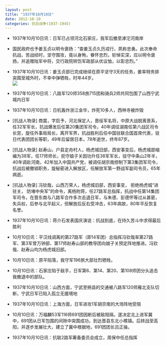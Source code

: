 ```yaml
---
layout: post
title: "1937年10月10日"
date: 2012-10-10
categories: 抗日战争(1937-1945)
---
```


<meta name="referrer" content="no-referrer" />

- 1937年10月10日讯：日军已占领河北石家庄，我军后撤至滹沱河南岸 

- 国民政府也予姜玉贞以明令褒扬：“查姜玉贞久历戎行，夙称忠勇。此次奉命抗战，苦战经时，坚守围攻，竟以身殉，眷怀忠烈，轸悼实深，应以明令褒扬，并追赠陆军中将，交行政院转饬军政部从优议恤，以彰忠烈。” 

- 1937年10月10日讯：姜玉贞部已完成继续在原平坚守3天的任务，姜率特务排突围至城外时，不幸中弹牺牲，时年44岁。 <br/><img src="https://ww3.sinaimg.cn/large/aca367d8jw1dxqft06jrpj.jpg" />

- 1937年10月10日讯：八路军120师358旅715团和骑兵2师共同包围了山西宁武城内日军 

- 1937年10月10日讯：日机轰炸浙江金华，炸死10多人，西林寺被炸毁 

- [抗战人物录] 商震，字启予，河北保定人，晋绥军名将，中原大战脱离晋系，任32军军长，抗战爆发后任第20集团军司令，40年调往湖南任第六战区司令长宫，旋任外事局局长，离开军界，抗战胜利后任中国驻联合国首席代表，驻日代表团团长等职，49年后留居日本，78年逝世，终年87岁。 

- [抗战人物录] 赵寿山，户县定舟村人，杨虎城旧部，西安事变后，杨虎城部缩编为38军，任17师师长，扼守娘子关因功升任38军军长，驻守中条山2年半，40年调赴河南，42年加入中国共产党，被调任胡宗南控制下第3集团军司令，抗战后被撤销职务，旋秘密进入解放区，任解放军第一野战军副司令员，65年病逝。 

- [抗战人物录] 冯钦哉，山西万荣人，杨虎城旧部，西安事变， 拒绝杨虎城“进驻关， 防堵中央军”的命令，离杨附蒋，任27路军总指挥，抗战中任第14集团军司令，在晋东南与八路军合作多次击退日军，与朱德、彭德怀等过从甚密，失兵权，后参与北平起义，但解放后反右受冲击，63年病故，80年平反恢复名誉。 

- 1937年10月10日讯：蒋介石发表国庆演说：抗战到底，在持久苦斗中求得最后胜利 

- 10月10日讯：平汉线调离的第27路军（即14军团）总指挥冯钦哉率第27路军、第3军曾万钟部、第17师赵寿山部的教导团向娘子关预定阵地推进。冯钦哉、赵寿山均为杨虎城旧部。 

- 10月10日讯：原平陷落，我守军196旅大部壮烈牺牲。 

- 10月10日讯：石家庄陷于敌手，日军第6、第14、第20、第108师团分头追击我撤退中的部队。 

- 1937年10月10日讯：山西方面，宁武至朔县的交通被八路军120师雁北支队切断，宁武日军已陷入孤立无援境地 

- 1937年10月10日讯：上海方面，日军进攻1军胡宗南的大场阵地受阻 

- 10月10日讯：万福麟53军116师691团因断后被敌阻隔，遂决定北上进军冀中，691团从日军包围的间隙中突围成功，到达晋县东北小樵镇。后转战至高阳，并逐步发展壮大，建立了冀中根据地，691团团长吕正操。 

- 1937年10月10日讯：抗联2路军筹备委员会成立，周保中任总指挥 

